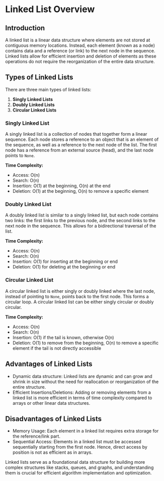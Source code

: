 # Linked List Overview

## Introduction
A linked list is a linear data structure where elements are not stored at contiguous memory locations. Instead, each element (known as a node) contains data and a reference (or link) to the next node in the sequence. Linked lists allow for efficient insertion and deletion of elements as these operations do not require the reorganization of the entire data structure.

## Types of Linked Lists
There are three main types of linked lists:
1. **Singly Linked Lists**
2. **Doubly Linked Lists**
3. **Circular Linked Lists**

### Singly Linked List
A singly linked list is a collection of nodes that together form a linear sequence. Each node stores a reference to an object that is an element of the sequence, as well as a reference to the next node of the list. The first node has a reference from an external source (head), and the last node points to `None`.

**Time Complexity:**
- Access: O(n)
- Search: O(n)
- Insertion: O(1) at the beginning, O(n) at the end
- Deletion: O(1) at the beginning, O(n) to remove a specific element

### Doubly Linked List
A doubly linked list is similar to a singly linked list, but each node contains two links: the first links to the previous node, and the second links to the next node in the sequence. This allows for a bidirectional traversal of the list.

**Time Complexity:**
- Access: O(n)
- Search: O(n)
- Insertion: O(1) for inserting at the beginning or end
- Deletion: O(1) for deleting at the beginning or end

### Circular Linked List
A circular linked list is either singly or doubly linked where the last node, instead of pointing to `None`, points back to the first node. This forms a circular loop. A circular linked list can be either singly circular or doubly circular.

**Time Complexity:**
- Access: O(n)
- Search: O(n)
- Insertion: O(1) if the tail is known, otherwise O(n)
- Deletion: O(1) to remove from the beginning, O(n) to remove a specific element if the tail is not directly accessible

## Advantages of Linked Lists
- Dynamic data structure: Linked lists are dynamic and can grow and shrink in size without the need for reallocation or reorganization of the entire structure.
- Efficient Insertions/Deletions: Adding or removing elements from a linked list is more efficient in terms of time complexity compared to arrays or other linear data structures.

## Disadvantages of Linked Lists
- Memory Usage: Each element in a linked list requires extra storage for the reference/link part.
- Sequential Access: Elements in a linked list must be accessed sequentially starting from the first node. Hence, direct access by position is not as efficient as in arrays.

Linked lists serve as a foundational data structure for building more complex structures like stacks, queues, and graphs, and understanding them is crucial for efficient algorithm implementation and optimization.

